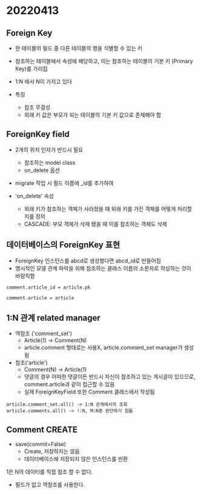 # 20220413



## Foreign Key

* 한 테이블의 필드 중 다른 테이블의 행을 식별할 수 있는 키
* 참조하는 테이블에서 속성에 해당하고, 이는 참조하는 테이블의 기본 키 (Primary Key)를 가리킴
* 1:N 에서 N이 가지고 있다

* 특징
  * 참조 무결성
  * 외래 키 값은 부모가 되는 테이블의 기본 키 값으로 존재해야 함



## ForeignKey field

* 2개의 위치 인자가 반드시 필요
  * 참조하는 model class
  * on_delete 옵션
* migrate 작업 시 필드 이름에 _id를 추가하여

* 'on_delete' 속성
  * 외래 키가 참조하는 객체가 사라졌을 때 외래 키를 가진 객체를 어떻게 처리할 지를 정의
  * CASCADE: 부모 객체가 삭제 됐을 때 이를 참조하는 객체도 삭제



## 데이터베이스의 ForeignKey 표현

* ForeignKey 인스턴스를 abcd로 생성했다면 abcd_id로 만들어짐
* 명시적인 모델 관계 파악을 위해 참조하는 클래스 이름의 소문자로 작성하는 것이 바람직함



```
comment.article_id = article.pk

comment.article = article
```



## 1:N 관계 related manager

* 역참조 ('comment_set')
  * Article(1) -> Comment(N)
  * article.comment 형태로는 사용X, article.comment_set manager가 생성됨
* 참조('article')
  * Comment(N) -> Article(1)
  * 댓글의 경우 어떠한 댓글이든 반드시 자신이 참조하고 있는 게시글이 있으므로, comment.article과 같이 접근할 수 있음
  * 실제 ForeignKeyField 또한 Comment 클래스에서 작성됨



```
article.comment_set.all() -> 1:N 관계에서의 조회
article.comments.all() -> !:N, M:N중 판단하기 힘듦
```



## Comment CREATE

* save(commit=False)
  * Create, 저장하지는 않음
  * 데이터베이스에 저장되지 않은 인스턴스를 반환



1은 N의 데이터를 직접 참조 할 수 없다.

* 필드가 없고 역참조를 사용한다.